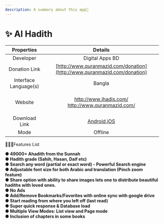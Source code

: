 ```yaml
---
description: A summary about this app💐
---
```


# ✨ Al Hadith

|       Properties      |                                                                 Details                                                                 |
| :-------------------: | :-------------------------------------------------------------------------------------------------------------------------------------: |
|       Developer       |                                                             Digital Apps BD                                                             |
|     Donation Link     |                                 [http://www.quranmazid.com/donation](http://www.quranmazid.com/donation)                                |
| Interface Language(s) |                                                                  Bangla                                                                 |
|        Website        | <p><a href="http://www.ihadis.com">http://www.ihadis.com/</a><br><a href="http://www.quranmazid.com">http://www.quranmazid.com/</a></p> |
|     Download Link     | [Android](https://play.google.com/store/apps/details?id=com.ihadis.ihadis),[iOS](https://apps.apple.com/us/app/al-hadith/id1238182914)​ |
|          Mode         |                                                                 Offline                                                                 |

💁🏽‍♂️Features List

**● 49000+ Ahadith from the Sunnah**\
**● Hadith grade (Sahih, Hasan, Daif etc)**\
**● Search any word (partial or exact word) - Powerful Search engine**\
**● Adjustable font size for both Arabic and translation (Pinch zoom feature)**\
**● Share option with ability to share images lets one to distribute beautiful hadiths with loved ones.**\
**● No Ads**\
**● Add/Remove Bookmarks/Favorites with online sync with google drive**\
**● Start reading from where you left off (last read)**\
**● Super quick response & Database load**\
**● Multiple View Modes: List view and Page mode**\
**● Inclusion of chapters in some books**
